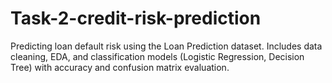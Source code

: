 # Task-2-credit-risk-prediction
Predicting loan default risk using the Loan Prediction dataset. Includes data cleaning, EDA, and classification models (Logistic Regression, Decision Tree) with accuracy and confusion matrix evaluation.
